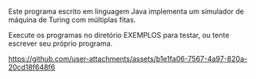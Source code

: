 Este programa escrito em linguagem Java implementa um simulador de máquina de Turing com múltiplas fitas.

Execute os programas no diretório EXEMPLOS para testar, ou tente escrever seu próprio programa.


https://github.com/user-attachments/assets/b1e1fa06-7567-4a97-820a-20cd18f648f6
